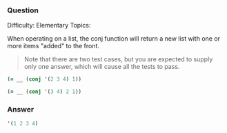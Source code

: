 ### Question

Difficulty:	Elementary
Topics:	


When operating on a list, the conj function will return a new list with one or more items "added" to the front.

> Note that there are two test cases, but you are expected to supply only one answer, which will cause all the tests to pass.

```clojure
(= __ (conj '(2 3 4) 1))

(= __ (conj '(3 4) 2 1))
```

### Answer

```clojure
'(1 2 3 4)
```
